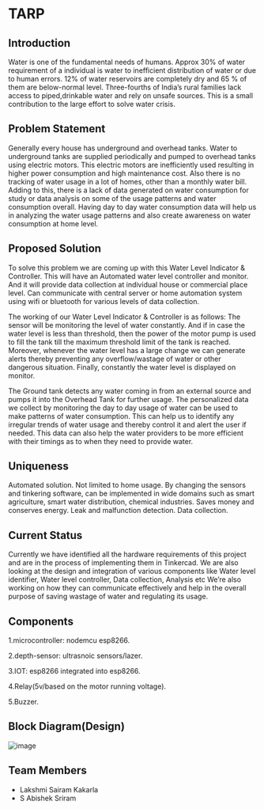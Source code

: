 # TARP

## Introduction
Water is one of the fundamental needs of humans. 
Approx 30% of water requirement of a individual is water to inefficient 
distribution of water or due to human errors. 
12% of water reservoirs are completely dry and 65 % of them are below-normal level.
Three-fourths of India’s rural families lack access to piped,drinkable water and rely on unsafe sources.
This is a small contribution to the large effort to solve water crisis.


## Problem Statement
Generally every house has underground and overhead tanks.
Water to underground tanks are supplied periodically and pumped to overhead tanks using electric motors.
This electric motors are inefficiently used resulting in higher power consumption and high maintenance cost.
Also there is no tracking of water usage in a lot of homes, other than a monthly water bill. 
Adding to this, there is a lack of data generated on water consumption for study or
data analysis on some of the usage patterns and water consumption overall.
Having day to day water consumption data will  help us in analyzing the water usage 
patterns and also create awareness on water consumption at home level.

## Proposed Solution
To solve this problem we are coming up with this Water Level Indicator & Controller.
This will have an Automated water level controller and monitor.
And it will provide data collection at individual house or commercial place level.
 Can communicate with central server or home automation system using 
 wifi or bluetooth for various levels of data collection.

The working of our Water Level Indicator & Controller is as follows:
The sensor will be monitoring the level of water constantly.
And if in case the water level is less than threshold, then the power of the motor pump is 
used to fill the tank till the maximum threshold limit of the tank is reached.
Moreover, whenever the water level has a large change we can generate alerts thereby 
preventing any overflow/wastage of water or other dangerous situation.
Finally, constantly the water level is displayed on monitor.

The Ground tank detects any water coming in from an external source and pumps it 
into the Overhead Tank for further usage.
The personalized data we collect by monitoring the day to day usage of water 
can be used to make patterns of water consumption.
This can help us to identify any irregular trends of water usage and thereby
control it and alert the user if needed.
This data can also help the water providers to be more efficient with their
timings as to when they need to provide water.

## Uniqueness
Automated solution.
Not limited to home usage.
By changing the sensors and tinkering software, can be implemented in 
wide domains such as smart agriculture, smart water distribution, chemical industries.
Saves money and conserves energy.
Leak and malfunction detection.
Data collection.


## Current Status
Currently we have identified all the hardware requirements of this project and are 
in the process of implementing them in Tinkercad.
We are also looking at the design and integration of various components like Water 
level identifier, Water level controller, Data collection, Analysis etc 
We’re also working on how they can communicate effectively and help in the overall 
purpose of saving wastage of water and regulating its usage.

## Components

1.microcontroller: nodemcu esp8266.

2.depth-sensor: ultrasnoic sensors/lazer.

3.IOT: esp8266 integrated into esp8266.

4.Relay(5v/based on the motor running voltage).

5.Buzzer.

## Block Diagram(Design)
![image](https://user-images.githubusercontent.com/66490111/152822665-63ff8ae5-b3ef-493c-b70c-9bba882e7156.png)

## Team Members

- Lakshmi Sairam Kakarla
- S Abishek Sriram 
